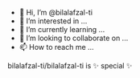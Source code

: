 - 👋 Hi, I’m @bilalafzal-ti
- 👀 I’m interested in ...
- 🌱 I’m currently learning ...
- 💞️ I’m looking to collaborate on ...
- 📫 How to reach me ...

bilalafzal-ti/bilalafzal-ti is ✨ special ✨
